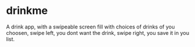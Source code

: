 # drinkme
 A drink app, with a swipeable screen fill with choices of drinks of you choosen, swipe left, you dont want the drink, swipe right, you save it in you list.
